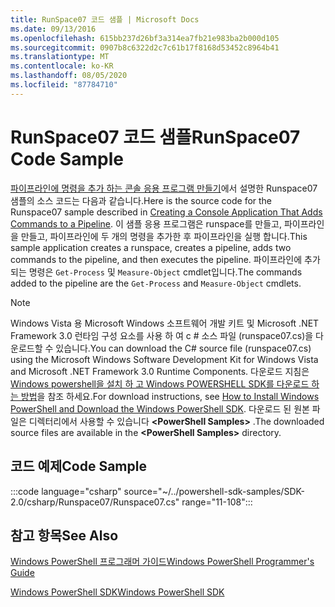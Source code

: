 ```yaml
---
title: RunSpace07 코드 샘플 | Microsoft Docs
ms.date: 09/13/2016
ms.openlocfilehash: 615bb237d26bf3a314ea7fb21e983ba2b000d105
ms.sourcegitcommit: 0907b8c6322d2c7c61b17f8168d53452c8964b41
ms.translationtype: MT
ms.contentlocale: ko-KR
ms.lasthandoff: 08/05/2020
ms.locfileid: "87784710"
---
```

# <a name="runspace07-code-sample"></a><span data-ttu-id="60c0f-102">RunSpace07 코드 샘플</span><span class="sxs-lookup"><span data-stu-id="60c0f-102">RunSpace07 Code Sample</span></span>

<span data-ttu-id="60c0f-103">[파이프라인에 명령을 추가 하는 콘솔 응용 프로그램 만들기](https://msdn.microsoft.com/01eb7808-e97b-4905-80be-9e2fa38c262e)에서 설명한 Runspace07 샘플의 소스 코드는 다음과 같습니다.</span><span class="sxs-lookup"><span data-stu-id="60c0f-103">Here is the source code for the Runspace07 sample described in [Creating a Console Application That Adds Commands to a Pipeline](https://msdn.microsoft.com/01eb7808-e97b-4905-80be-9e2fa38c262e).</span></span>
<span data-ttu-id="60c0f-104">이 샘플 응용 프로그램은 runspace를 만들고, 파이프라인을 만들고, 파이프라인에 두 개의 명령을 추가한 후 파이프라인을 실행 합니다.</span><span class="sxs-lookup"><span data-stu-id="60c0f-104">This sample application creates a runspace, creates a pipeline, adds two commands to the pipeline, and then executes the pipeline.</span></span> <span data-ttu-id="60c0f-105">파이프라인에 추가 되는 명령은 `Get-Process` 및 `Measure-Object` cmdlet입니다.</span><span class="sxs-lookup"><span data-stu-id="60c0f-105">The commands added to the pipeline are the `Get-Process` and `Measure-Object` cmdlets.</span></span>

> [!NOTE]
> <span data-ttu-id="60c0f-106">Windows Vista 용 Microsoft Windows 소프트웨어 개발 키트 및 Microsoft .NET Framework 3.0 런타임 구성 요소를 사용 하 여 c # 소스 파일 (runspace07.cs)을 다운로드할 수 있습니다.</span><span class="sxs-lookup"><span data-stu-id="60c0f-106">You can download the C# source file (runspace07.cs) using the Microsoft Windows Software Development Kit for Windows Vista and Microsoft .NET Framework 3.0 Runtime Components.</span></span> <span data-ttu-id="60c0f-107">다운로드 지침은 [Windows powershell을 설치 하 고 Windows POWERSHELL SDK를 다운로드 하는 방법](/powershell/scripting/developer/installing-the-windows-powershell-sdk)을 참조 하세요.</span><span class="sxs-lookup"><span data-stu-id="60c0f-107">For download instructions, see [How to Install Windows PowerShell and Download the Windows PowerShell SDK](/powershell/scripting/developer/installing-the-windows-powershell-sdk).</span></span>
> <span data-ttu-id="60c0f-108">다운로드 된 원본 파일은 디렉터리에서 사용할 수 있습니다 **\<PowerShell Samples>** .</span><span class="sxs-lookup"><span data-stu-id="60c0f-108">The downloaded source files are available in the **\<PowerShell Samples>** directory.</span></span>

## <a name="code-sample"></a><span data-ttu-id="60c0f-109">코드 예제</span><span class="sxs-lookup"><span data-stu-id="60c0f-109">Code Sample</span></span>

:::code language="csharp" source="~/../powershell-sdk-samples/SDK-2.0/csharp/Runspace07/Runspace07.cs" range="11-108":::

## <a name="see-also"></a><span data-ttu-id="60c0f-110">참고 항목</span><span class="sxs-lookup"><span data-stu-id="60c0f-110">See Also</span></span>

[<span data-ttu-id="60c0f-111">Windows PowerShell 프로그래머 가이드</span><span class="sxs-lookup"><span data-stu-id="60c0f-111">Windows PowerShell Programmer's Guide</span></span>](./windows-powershell-programmer-s-guide.md)

[<span data-ttu-id="60c0f-112">Windows PowerShell SDK</span><span class="sxs-lookup"><span data-stu-id="60c0f-112">Windows PowerShell SDK</span></span>](../windows-powershell-reference.md)
